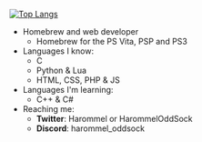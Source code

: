 [![Top Langs](https://github-readme-stats.vercel.app/api/top-langs/?username=HarommelRabbid&layout=donut)](https://github.com/anuraghazra/github-readme-stats)

* Homebrew and web developer
  * Homebrew for the PS Vita, PSP and PS3
* Languages I know:
  * C
  * Python & Lua
  * HTML, CSS, PHP & JS
* Languages I'm learning:
  * C++ & C#
* Reaching me:
  * **Twitter**: Harommel or HarommelOddSock
  * **Discord**: harommel_oddsock

<!---
HarommelRabbid/HarommelRabbid is a ✨ special ✨ repository because its `README.md` (this file) appears on your GitHub profile.
You can click the Preview link to take a look at your changes.
--->
